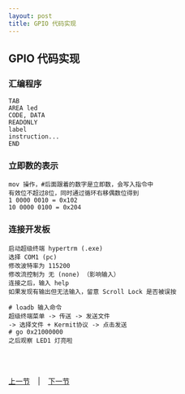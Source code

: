 ```yaml
---
layout: post
title: GPIO 代码实现
---
```


## GPIO 代码实现

### 汇编程序
	TAB
	AREA led
	CODE, DATA
	READONLY
	label
	instruction...
	END

### 立即数的表示
	mov 操作，#后面跟着的数字是立即数，会写入指令中
	有效位不超过8位，同时通过循环右移偶数位得到
	1 0000 0010 = 0x102
	10 0000 0100 = 0x204

### 连接开发板
	启动超级终端 hypertrm	(.exe)
	选择 COM1 (pc)
	修改波特率为 115200
	修改流控制为 无 (none) （影响输入）
	连接之后，输入 help
	如果发现有输出但无法输入，留意 Scroll Lock 是否被误按

	# loadb 输入命令
	超级终端菜单 -> 传送 -> 发送文件
	-> 选择文件 + Kermit协议 -> 点击发送
	# go 0x21000000
	之后观察 LED1 灯亮啦

	

<br> <br> 
<div> <a href="chp3-3.html">上一节</a> &nbsp;&nbsp; | &nbsp;&nbsp; <a href="chp4-1.html">下一节</a> </div> <br> <br>